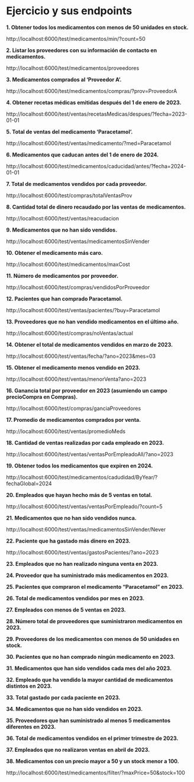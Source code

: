 # Ejercicio y sus endpoints

**1. Obtener todos los medicamentos con menos de 50 unidades en stock.**

http://localhost:6000/test/medicamentos/min/?count=50  

**2. Listar los proveedores con su información de contacto en medicamentos.**

http://localhost:6000/test/medicamentos/proveedores

**3. Medicamentos comprados al ‘Proveedor A’.**

http://localhost:6000/test/medicamentos/compras/?prov=ProveedorA

**4. Obtener recetas médicas emitidas después del 1 de enero de 2023.**

http://localhost:6000/test/ventas/recetasMedicas/despues/?fecha=2023-01-01

**5. Total de ventas del medicamento ‘Paracetamol’.**

http://localhost:6000/test/ventas/medicamento/?med=Paracetamol

**6. Medicamentos que caducan antes del 1 de enero de 2024.**

http://localhost:6000/test/medicamentos/caducidad/antes/?fecha=2024-01-01

**7. Total de medicamentos vendidos por cada proveedor.**

http://localhost:6000/test/compras/totalVentasProv

**8. Cantidad total de dinero recaudado por las ventas de medicamentos.**

http://localhost:6000/test/ventas/reacudacion

**9. Medicamentos que no han sido vendidos.**

http://localhost:6000/test/ventas/medicamentosSinVender

**10. Obtener el medicamento más caro.**

http://localhost:6000/test/medicamentos/maxCost

**11. Número de medicamentos por proveedor.**

http://localhost:6000/test/compras/vendidosPorProveedor

**12. Pacientes que han comprado Paracetamol.**

http://localhost:6000/test/ventas/pacientes/?buy=Paracetamol

**13. Proveedores que no han vendido medicamentos en el último año.**

http://localhost:6000/test/compras/noVentas/actual

**14. Obtener el total de medicamentos vendidos en marzo de 2023.**

http://localhost:6000/test/ventas/fecha/?ano=2023&mes=03

**15. Obtener el medicamento menos vendido en 2023.**

http://localhost:6000/test/ventas/menorVenta?ano=2023

**16. Ganancia total por proveedor en 2023 (asumiendo un campo precioCompra en Compras).**

http://localhost:6000/test/compras/ganciaProveedores

**17. Promedio de medicamentos comprados por venta.**

http://localhost:6000/test/ventas/promedioMeds

**18. Cantidad de ventas realizadas por cada empleado en 2023.**

http://localhost:6000/test/ventas/ventasPorEmpleadoAll/?ano=2023

**19. Obtener todos los medicamentos que expiren en 2024.**

http://localhost:6000/test/medicamentos/cadudidad/ByYear/?fechaGlobal=2024

**20. Empleados que hayan hecho más de 5 ventas en total.**

http://localhost:6000/test/ventas/ventasPorEmpleado/?count=5

**21. Medicamentos que no han sido vendidos nunca.**

http://localhost:6000/test/ventas/medicamentosSinVender/Never

**22. Paciente que ha gastado más dinero en 2023.**

http://localhost:6000/test/ventas/gastosPacientes/?ano=2023

**23. Empleados que no han realizado ninguna venta en 2023.**



**24. Proveedor que ha suministrado más medicamentos en 2023.**



**25. Pacientes que compraron el medicamento “Paracetamol” en 2023.**



**26. Total de medicamentos vendidos por mes en 2023.**



**27. Empleados con menos de 5 ventas en 2023.**



**28. Número total de proveedores que suministraron medicamentos en 2023.**



**29. Proveedores de los medicamentos con menos de 50 unidades en stock.**



**30. Pacientes que no han comprado ningún medicamento en 2023.**



**31. Medicamentos que han sido vendidos cada mes del año 2023.**



**32. Empleado que ha vendido la mayor cantidad de medicamentos distintos en 2023.**



**33. Total gastado por cada paciente en 2023.**



**34. Medicamentos que no han sido vendidos en 2023.**



**35. Proveedores que han suministrado al menos 5 medicamentos diferentes en 2023.**



**36. Total de medicamentos vendidos en el primer trimestre de 2023.**



**37. Empleados que no realizaron ventas en abril de 2023.**



**38. Medicamentos con un precio mayor a 50 y un stock menor a 100.**

http://localhost:6000/test/medicamentos/filter/?maxPrice=50&stock=100